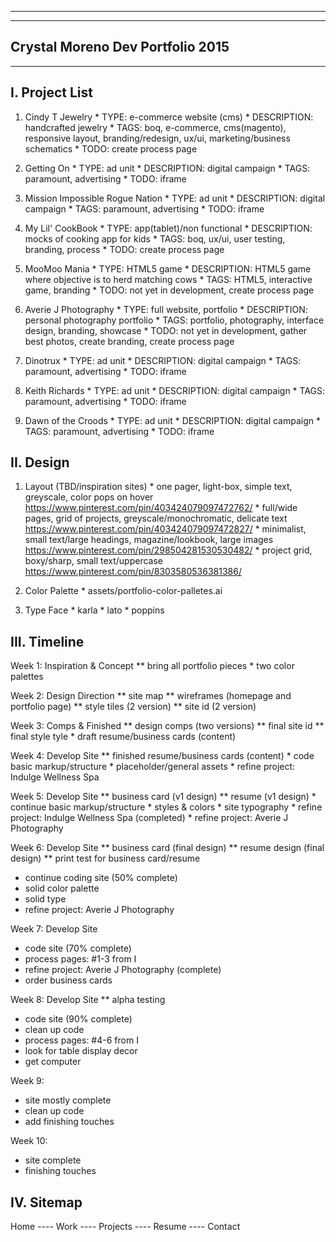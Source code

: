 ---------------------------------
---------------------------------
Crystal Moreno Dev Portfolio 2015
---------------------------------
---------------------------------


I. Project List
--------------------
  1. Cindy T Jewelry
    * TYPE: e-commerce website (cms)
    * DESCRIPTION: handcrafted jewelry
    * TAGS: boq, e-commerce, cms(magento), responsive layout,
            branding/redesign, ux/ui, marketing/business schematics
    * TODO: create process page

  2. Getting On
    * TYPE: ad unit
    * DESCRIPTION: digital campaign
    * TAGS: paramount, advertising 
    * TODO: iframe

  3. Mission Impossible Rogue Nation
    * TYPE: ad unit
    * DESCRIPTION: digital campaign
    * TAGS: paramount, advertising 
    * TODO: iframe

  4. My Lil' CookBook
    * TYPE: app(tablet)/non functional
    * DESCRIPTION: mocks of cooking app for kids
    * TAGS: boq, ux/ui, user testing, branding, process
    * TODO: create process page

  5. MooMoo Mania
    * TYPE: HTML5 game
    * DESCRIPTION: HTML5 game where objective is to herd matching cows
    * TAGS: HTML5, interactive game, branding
    * TODO: not yet in development, create process page

  6. Averie J Photography
    * TYPE: full website, portfolio
    * DESCRIPTION: personal photography portfolio
    * TAGS: portfolio, photography, interface design, branding, showcase
    * TODO: not yet in development, gather best photos, create branding, create process page

  7. Dinotrux
    * TYPE: ad unit
    * DESCRIPTION: digital campaign
    * TAGS: paramount, advertising 
    * TODO: iframe

  8. Keith Richards
    * TYPE: ad unit
    * DESCRIPTION: digital campaign
    * TAGS: paramount, advertising 
    * TODO: iframe

  9. Dawn of the Croods
    * TYPE: ad unit
    * DESCRIPTION: digital campaign
    * TAGS: paramount, advertising 
    * TODO: iframe

II. Design
--------------------
  1. Layout (TBD/inspiration sites)
    * one pager, light-box, simple text, greyscale, color pops on hover
      https://www.pinterest.com/pin/403424079097472762/
    * full/wide pages, grid of projects, greyscale/monochromatic, delicate text
      https://www.pinterest.com/pin/403424079097472827/
    * minimalist, small text/large headings, magazine/lookbook, large images
      https://www.pinterest.com/pin/298504281530530482/
    * project grid, boxy/sharp, small text/uppercase
      https://www.pinterest.com/pin/8303580536381386/

  2. Color Palette
    * assets/portfolio-color-palletes.ai

  3. Type Face
    * karla
    * lato
    * poppins

III. Timeline
--------------------
  Week 1: Inspiration & Concept
    ** bring all portfolio pieces
    * two color palettes

  Week 2: Design Direction
    ** site map
    ** wireframes (homepage and portfolio page)
    ** style tiles (2 version)
    ** site id (2 version)

  Week 3: Comps & Finished
    ** design comps (two versions)
    ** final site id
    ** final style tyle
    * draft resume/business cards (content)

  Week 4: Develop Site
    ** finished resume/business cards (content)
    * code basic markup/structure
    * placeholder/general assets
    * refine project: Indulge Wellness Spa

  Week 5: Develop Site
    ** business card (v1 design)
    ** resume (v1 design)
    * continue basic markup/structure
    * styles & colors
    * site typography
    * refine project: Indulge Wellness Spa (completed)
    * refine project: Averie J Photography

  Week 6: Develop Site
   ** business card (final design)
   ** resume design (final design)
   ** print test for business card/resume
   * continue coding site (50% complete)
   * solid color palette
   * solid type
   * refine project: Averie J Photography

  Week 7: Develop Site
   * code site (70% complete)
   * process pages: #1-3 from I
   * refine project: Averie J Photography (complete)
   * order business cards

  Week 8: Develop Site
  ** alpha testing
   * code site (90% complete)
   * clean up code
   * process pages: #4-6 from I
   * look for table display decor
   * get computer

  Week 9:
   * site mostly complete
   * clean up code
   * add finishing touches

  Week 10:
   * site complete
   * finishing touches

IV. Sitemap
--------------------
Home ---- Work ---- Projects
     ---- Resume
     ---- Contact